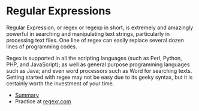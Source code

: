 <link rel="stylesheet" href="style.css">

# Regular Expressions

Regular Expression, or regex or regexp in short, is extremely and amazingly powerful in searching and manipulating text strings, particularly in processing text files. One line of regex can easily replace several dozen lines of programming codes.

Regex is supported in all the scripting languages (such as Perl, Python, PHP, and JavaScript); as well as general purpose programming languages such as Java; and even word processors such as Word for searching texts. Getting started with regex may not be easy due to its geeky syntax, but it is certainly worth the investment of your time.

- [Summary](https://www3.ntu.edu.sg/home/ehchua/programming/howto/Regexe.html)
- Practice at [regexr.com](https://regexr.com/)